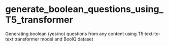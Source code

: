 # generate_boolean_questions_using_T5_transformer
Generating boolean (yes/no) questions from any content using T5 text-to-text transformer model and BoolQ dataset
